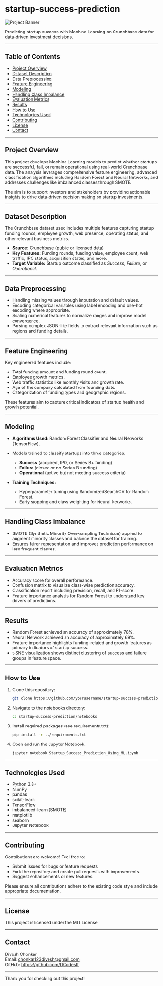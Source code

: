 # startup-success-prediction

![Project Banner](notebooks/Startup_banner.avif)

Predicting startup success with Machine Learning on Crunchbase data for data-driven investment decisions.

---

## Table of Contents

- [Project Overview](#project-overview)  
- [Dataset Description](#dataset-description)  
- [Data Preprocessing](#data-preprocessing)  
- [Feature Engineering](#feature-engineering)  
- [Modeling](#modeling)  
- [Handling Class Imbalance](#handling-class-imbalance)  
- [Evaluation Metrics](#evaluation-metrics)  
- [Results](#results)  
- [How to Use](#how-to-use)  
- [Technologies Used](#technologies-used)  
- [Contributing](#contributing)  
- [License](#license)  
- [Contact](#contact)  

---

## Project Overview

This project develops Machine Learning models to predict whether startups are successful, fail, or remain operational using real-world Crunchbase data. The analysis leverages comprehensive feature engineering, advanced classification algorithms including Random Forest and Neural Networks, and addresses challenges like imbalanced classes through SMOTE. 

The aim is to support investors and stakeholders by providing actionable insights to drive data-driven decision making on startup investments.

---

## Dataset Description

The Crunchbase dataset used includes multiple features capturing startup funding rounds, employee growth, web presence, operating status, and other relevant business metrics. 

- **Source:** Crunchbase (public or licensed data)  
- **Key Features:** Funding rounds, funding value, employee count, web traffic, IPO status, acquisition status, and more.  
- **Target Variable:** Startup outcome classified as *Success*, *Failure*, or *Operational*.

---

## Data Preprocessing

- Handling missing values through imputation and default values.  
- Encoding categorical variables using label encoding and one-hot encoding where appropriate.  
- Scaling numerical features to normalize ranges and improve model convergence.  
- Parsing complex JSON-like fields to extract relevant information such as regions and funding details.

---

## Feature Engineering

Key engineered features include:

- Total funding amount and funding round count.  
- Employee growth metrics.  
- Web traffic statistics like monthly visits and growth rate.  
- Age of the company calculated from founding date.  
- Categorization of funding types and geographic regions.  

These features aim to capture critical indicators of startup health and growth potential.

---

## Modeling

- **Algorithms Used:** Random Forest Classifier and Neural Networks (TensorFlow).  
- Models trained to classify startups into three categories:  
  - **Success** (acquired, IPO, or Series B+ funding)  
  - **Failure** (closed or no Series B funding)  
  - **Operational** (active but not meeting success criteria)  

- **Training Techniques:**  
  - Hyperparameter tuning using RandomizedSearchCV for Random Forest.  
  - Early stopping and class weighting for Neural Networks.  

---

## Handling Class Imbalance

- SMOTE (Synthetic Minority Over-sampling Technique) applied to augment minority classes and balance the dataset for training.  
- Ensures fairer representation and improves prediction performance on less frequent classes.

---

## Evaluation Metrics

- Accuracy score for overall performance.  
- Confusion matrix to visualize class-wise prediction accuracy.  
- Classification report including precision, recall, and F1-score.  
- Feature importance analysis for Random Forest to understand key drivers of predictions.

---

## Results

- Random Forest achieved an accuracy of approximately 78%.  
- Neural Network achieved an accuracy of approximately 69%.  
- Feature importance highlights funding-related and growth features as primary indicators of startup success.  
- t-SNE visualization shows distinct clustering of success and failure groups in feature space.

---

## How to Use

1. Clone this repository:  
   ```bash
   git clone https://github.com/yourusername/startup-success-prediction.git

2. Navigate to the notebooks directory:
   ```bash
   cd startup-success-prediction/notebooks

3. Install required packages (see requirements.txt):
   ```bash
   pip install -r ../requirements.txt

4. Open and run the Jupyter Notebook:
   ```bash
   jupyter notebook Startup_Success_Prediction_Using_ML.ipynb

---

## Technologies Used

- Python 3.8+
- NumPy
- pandas
- scikit-learn
- TensorFlow
- imbalanced-learn (SMOTE)
- matplotlib
- seaborn
- Jupyter Notebook

---

## Contributing

Contributions are welcome! Feel free to:
- Submit issues for bugs or feature requests.
- Fork the repository and create pull requests with improvements.
- Suggest enhancements or new features.

Please ensure all contributions adhere to the existing code style and include appropriate documentation.

---

## License

This project is licensed under the MIT License.

---

## Contact

Divesh Chonkar  
Email: chonkar123divesh@gmail.com  
GitHub: https://github.com/DCodesIt

---

Thank you for checking out this project! 
